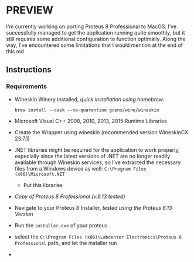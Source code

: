 # PREVIEW

I'm currently working on porting Proteus 8 Professional to MacOS. I’ve successfully managed to get the application running quite smoothly, but it still requires some additional configuration to function optimally. Along the way, I’ve encountered some limitations that I would mention at the end of this md

## Instructions 

### Requirements 
- Wineskin Winery installed, *quick installation using homebrew:*
  ```
  brew install --cask --no-quarantine gcenx/wine/wineskin
  ```
- Microsoft Visual C++ 2008, 2010, 2013, 2015 Runtime Libraries
  
- Create the Wrapper using wineskin (recommended version WineskinCX 23.7.1)
  
- .NET libraries might be required for the application to work properly, especially since the latest versions of .NET are no longer readily available through Wineskin services, so I’ve extracted the necessary files from a Windows device as well: `C:\Program Files (x86)\Microsoft.NET`
   - Put this libraries
  
- *Copy of Proteus 8 Professional (v.8.13 tested)*


- Navigate to your Proteus 8 Installer, *tested using the Proteus 8.13 Version*
- Run the `installer.exe` of your proteus
- select the `C:\Program Files (x86)\Labcenter Electronics\Proteus 8 Professional` path, and let the installer run
- 
